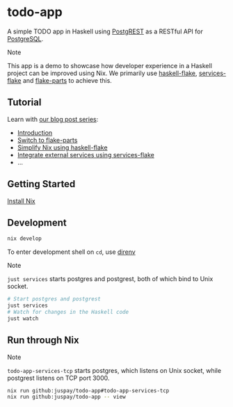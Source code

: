 # todo-app

A simple TODO app in Haskell using [PostgREST](https://postgrest.org/) as a RESTful API for [PostgreSQL](https://www.postgresql.org/).

> [!NOTE]
> This app is a demo to showcase how developer experience in a Haskell project can be improved using Nix. We primarily use [haskell-flake], [services-flake] and [flake-parts] to achieve this.

[haskell-flake]: https://community.flake.parts/haskell-flake
[services-flake]: https://community.flake.parts/services-flake
[flake-parts]: https://flake.parts

## Tutorial

Learn with [our blog post series](https://nixos.asia/en/nixify-haskell):

- [Introduction](https://nixos.asia/en/nixify-haskell-nixpkgs)
- [Switch to flake-parts](https://nixos.asia/en/nixify-haskell-parts)
- [Simplify Nix using haskell-flake](https://nixos.asia/en/nixify-haskell-flake)
- [Integrate external services using services-flake](https://nixos.asia/en/nixify-services-flake)
- ...

## Getting Started

[Install Nix](https://nixos.asia/en/install)

## Development

```sh
nix develop
```
To enter development shell on `cd`, use [direnv](https://nixos.asia/en/direnv)

> [!NOTE]
> `just services` starts postgres and postgrest, both of which bind to Unix socket.

```sh
# Start postgres and postgrest
just services
# Watch for changes in the Haskell code
just watch
```

## Run through Nix

> [!NOTE]
> `todo-app-services-tcp` starts postgres, which listens on Unix socket, while postgrest listens on TCP port 3000.

```sh
nix run github:juspay/todo-app#todo-app-services-tcp
nix run github:juspay/todo-app -- view
```
